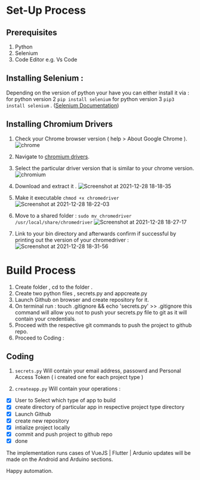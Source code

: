 #  Set-Up Process
## Prerequisites
1. Python
1. Selenium
1. Code Editor e.g.  Vs Code 

## Installing Selenium : 
Depending on the version of python your have you can either install it via : for python version 2 `pip install selenium` for python version 3 `pip3 install selenium` . ([Selenium Documentation](https://selenium-python.readthedocs.io/installation.html))


## Installing Chromium Drivers
1. Check your Chrome browser version ( help > About Google Chrome ).
![chrome](https://user-images.githubusercontent.com/42699812/147580414-2d2a06a3-4693-45e9-9e8d-e9d2639c6891.png)

1. Navigate to [chromium drivers](https://chromedriver.chromium.org/home).

1. Select the particular driver version that is similar to your chrome version.
![chromium](https://user-images.githubusercontent.com/42699812/147580585-4ccfad70-8440-42c0-857d-2a813689c4b0.png)

1. Download and extract it . 
![Screenshot at 2021-12-28 18-18-35](https://user-images.githubusercontent.com/42699812/147580804-60fdaf61-dba4-4a78-922e-036bfb50424a.png)

1. Make it executable  `chmod +x chromedriver `
![Screenshot at 2021-12-28 18-22-03](https://user-images.githubusercontent.com/42699812/147581146-0d69944c-9e4d-49d9-a9b2-ee95c5b0c16e.png)

1. Move to a shared folder : `sudo mv chromedriver /usr/local/share/chromedriver`
![Screenshot at 2021-12-28 18-27-17](https://user-images.githubusercontent.com/42699812/147581609-73c4c3a3-1578-4d32-9e20-4e17bcd30deb.png)

1. Link to your bin directory and afterwards confirm if successful by printing out the version of your chromedriver : 
![Screenshot at 2021-12-28 18-31-56](https://user-images.githubusercontent.com/42699812/147582016-65a67199-79a4-4063-a311-9e3946f224d2.png)




# Build Process
1. Create folder , cd to the folder . 
1. Create two python files , secrets.py and appcreate.py
1. Launch Github on browser and create repository for it. 
1. On terminal run : touch .gitignore && echo 'secrets.py' >> .gitignore
 this command will allow you not to push your secrets.py file to git as it will contain your credentials.
1. Proceed with the respective git commands to push the project to github repo. 
1. Proceed to Coding :

## Coding
1.  `secrets.py` Will contain your email address, passowrd and Personal Access Token ( i created one for each project type )

2. `createapp.py` Will contain your operations : 
 
- [x] User to Select which type of app to build
- [x] create directory of particular app in respective project type directory
- [x] Launch Github
- [x] create new repository
- [x] intialize project locally 
- [x] commit and push project to github repo 
- [x] done

The implementation runs cases of VueJS | Flutter | Ardunio 
updates will be made on the Android and Arduino sections. 

Happy automation.